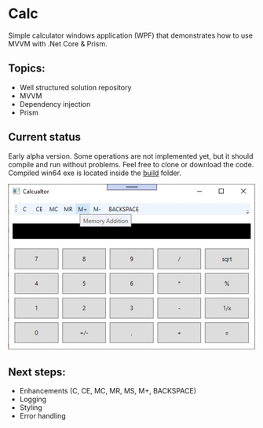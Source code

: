 # Calc
Simple calculator windows application (WPF) that demonstrates how to use MVVM with .Net Core & Prism.

## Topics:

- Well structured solution repository
- MVVM
- Dependency injection
- Prism

## Current status
Early alpha version. Some operations are not implemented yet, but it should compile and run without problems.
Feel free to clone or download the code. Compiled win64 exe is located inside the <a href="https://github.com/wdefender/calc/tree/master/build">build</a> folder. 

<img alt="Calc screenshot" width="525" heigth="350" src="https://github.com/wdefender/calc/blob/master/calc.jpg">

## Next steps:

- Enhancements (C, CE, MC, MR, MS, M+, BACKSPACE)
- Logging
- Styling
- Error handling
